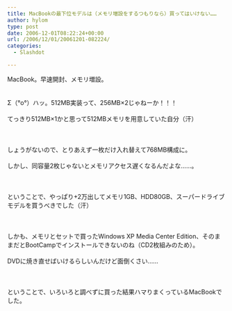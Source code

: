 ```yaml
---
title: MacBookの最下位モデルは（メモリ増設をするつもりなら）買ってはいけない……
author: hylom
type: post
date: 2006-12-01T08:22:24+00:00
url: /2006/12/01/20061201-082224/
categories:
  - Slashdot

---
```

MacBook。早速開封、メモリ増設。  
</br>   
Σ（°o°）ハッ。512MB実装って、256MB×2じゃねーか！！！</br>   
てっきり512MB×1かと思って512MBメモリを用意していた自分（汗）</br>  
</br>   
しょうがないので、とりあえず一枚だけ入れ替えて768MB構成に。</br>   
しかし、同容量2枚じゃないとメモリアクセス遅くなるんだよな……。</br>  
</br>   
ということで、やっぱり+2万出してメモリ1GB、HDD80GB、スーパードライブモデルを買うべきでした（汗）</br>  
</br>   
しかも、メモリとセットで買ったWindows XP Media Center Edition、そのままだとBootCampでインストールできないのね（CD2枚組みのため）。</br>   
DVDに焼き直せばいけるらしいんだけど面倒くさい……</br>  
</br>   
ということで、いろいろと調べずに買った結果ハマりまくっているMacBookでした。</br>
